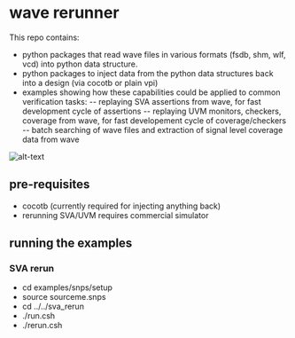 ﻿# wave rerunner
 
This repo contains:
- python packages that read wave files in various formats (fsdb, shm, wlf, vcd) into python data structure.
- python packages to inject data from the python data structures back into a design (via cocotb or plain vpi)
- examples showing how these capabilities could be applied to common verification tasks:
-- replaying SVA assertions from wave, for fast development cycle of assertions
-- replaying UVM monitors, checkers, coverage from wave, for fast developement cycle of coverage/checkers
-- batch searching of wave files and extraction of signal level coverage data from wave

![alt-text](https://github.com/avidan-efody/assertion_rerun/blob/main/assertion-rerun.gif)

## pre-requisites

- cocotb (currently required for injecting anything back)
- rerunning SVA/UVM requires commercial simulator

## running the examples

### SVA rerun

- cd examples/snps/setup
- source sourceme.snps
- cd ../../sva_rerun
- ./run.csh 
- ./rerun.csh
